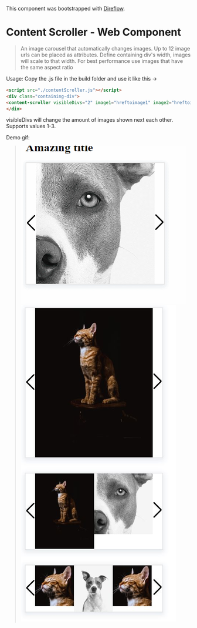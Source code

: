 This component was bootstrapped with [Direflow](https://direflow.io).

# Content Scroller - Web Component
> An image carousel that automatically changes images. Up to 12 image urls can be placed as attributes.
Define containing div's width, images will scale to that width. For best performance use images that have the same aspect ratio

Usage:
Copy the .js file in the build folder and use it like this ->

```html
<script src="./contentScroller.js"></script>
<div class="containing-div">
<content-scroller visibleDivs="2" image1="hreftoimage1" image2="hreftoimage2" etc...></content-scroller>
</div>
```
visibleDivs will change the amount of images shown next each other. Supports values 1-3.

Demo gif:

> <img src="scroller_animation.gif"/>
> <img src="content_scroller_demo.JPG"/>
